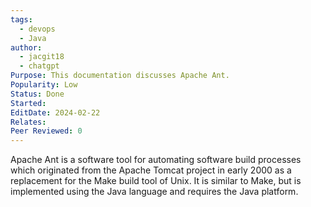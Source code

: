 ```yaml
---
tags:
  - devops
  - Java
author:
  - jacgit18
  - chatgpt
Purpose: This documentation discusses Apache Ant.
Popularity: Low
Status: Done
Started: 
EditDate: 2024-02-22
Relates: 
Peer Reviewed: 0
---
```

Apache Ant is a software tool for automating software build processes which originated from the Apache Tomcat project in early 2000 as a replacement for the Make build tool of Unix. It is similar to Make, but is implemented using the Java language and requires the Java platform.